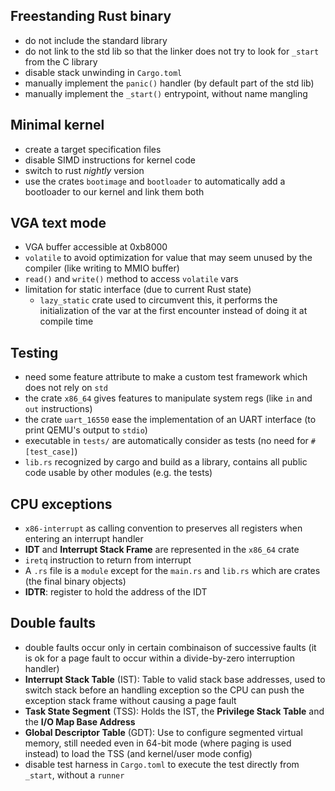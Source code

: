 Freestanding Rust binary
------------------------

- do not include the standard library
- do not link to the std lib so that the linker does not try to look for
  `_start` from the C library
- disable stack unwinding in `Cargo.toml`
- manually implement the `panic()` handler (by default part of the std lib)
- manually implement the `_start()` entrypoint, without name mangling

Minimal kernel
--------------

- create a target specification files
- disable SIMD instructions for kernel code
- switch to rust *nightly* version
- use the crates `bootimage` and `bootloader` to automatically add a bootloader
  to our kernel and link them both

VGA text mode
-------------

- VGA buffer accessible at 0xb8000
- `volatile` to avoid optimization for value that may seem unused by the
    compiler (like writing to MMIO buffer)
- `read()` and `write()` method to access `volatile` vars
- limitation for static interface (due to current Rust state)
	- `lazy_static` crate used to circumvent this, it performs the
	    initialization of the var at the first encounter instead of doing it
	    at compile time

Testing
-------

- need some feature attribute to make a custom test framework which does not
    rely on `std`
- the crate `x86_64` gives features to manipulate system regs (like `in` and
    `out` instructions)
- the crate `uart_16550` ease the implementation of an UART interface (to print
    QEMU's output to `stdio`)
- executable in `tests/` are automatically consider as tests (no need for
   `#[test_case]`)
- `lib.rs` recognized by cargo and build as a library, contains all public code
  usable by other modules (e.g. the tests)

CPU exceptions
--------------

- `x86-interrupt` as calling convention to preserves all registers when entering
    an interrupt handler
- **IDT** and **Interrupt Stack Frame** are represented in the `x86_64` crate
- `iretq` instruction to return from interrupt
- A `.rs` file is a `module` except for the `main.rs` and `lib.rs` which are
    crates (the final binary objects)
- **IDTR**: register to hold the address of the IDT

Double faults
-------------

- double faults occur only in certain combinaison of successive faults (it is ok
    for a page fault to occur within a divide-by-zero interruption handler)
- **Interrupt Stack Table** (IST): Table to valid stack base addresses, used to
    switch stack before an handling exception so the CPU can push the exception
    stack frame without causing a page fault
- **Task State Segment** (TSS): Holds the IST, the **Privilege Stack Table** and
    the **I/O Map Base Address**
- **Global Descriptor Table** (GDT): Use to configure segmented virtual memory,
    still needed even in 64-bit mode (where paging is used instead) to load the
    TSS (and kernel/user mode config)
- disable test harness in `Cargo.toml` to execute the test directly from
    `_start`, without a `runner`
